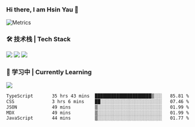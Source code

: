 ### Hi there, I am Hsin Yau 👋 
![Metrics](https://metrics.lecoq.io/hsinyau?template=classic&base.header=0&base.activity=0&base.community=0&base.repositories=0&base.metadata=0&activity=1&rss=1&base=header%2C%20activity%2C%20community%2C%20repositories%2C%20metadata&base.indepth=false&base.hireable=false&base.skip=false&activity=false&activity.limit=5&activity.load=300&activity.days=14&activity.visibility=all&activity.timestamps=false&activity.filter=all&rss=false&rss.source=https%3A%2F%2Fhsinyau.cc%2Frss.xml&rss.limit=4&config.timezone=Asia%2FShanghai)

### 🛠 技术栈 | Tech Stack
![](https://skillicons.dev/icons?i=html,css,js,ts,sass,jquery,bootstrap,vue&theme=light) 
![](https://skillicons.dev/icons?i=vite,nuxtjs,webpack,tailwindcss,windicss,nodejs,express,markdown&theme=light)
![](https://skillicons.dev/icons?i=mysql,mongodb,git,pug,vscode,idea,ps,figma&theme=light)

### 📖 学习中 | Currently Learning

![](https://skillicons.dev/icons?i=react,nextjs,svelte,nestjs,nginx,docker,rollupjs&theme=light)

<!--START_SECTION:waka-->

```txt
TypeScript       35 hrs 43 mins  █████████████████████▒░░░   85.81 %
CSS              3 hrs 6 mins    ██░░░░░░░░░░░░░░░░░░░░░░░   07.46 %
JSON             49 mins         ▒░░░░░░░░░░░░░░░░░░░░░░░░   01.99 %
MDX              49 mins         ▒░░░░░░░░░░░░░░░░░░░░░░░░   01.99 %
JavaScript       44 mins         ▒░░░░░░░░░░░░░░░░░░░░░░░░   01.77 %
```

<!--END_SECTION:waka-->
